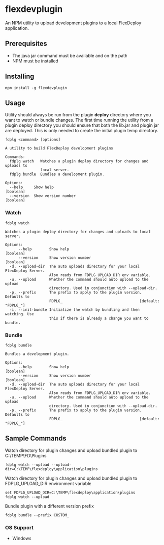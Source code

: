 # flexdevplugin
An NPM utility to upload development plugins to a local FlexDeploy application.

## Prerequisites
* The java jar command must be available and on the path
* NPM must be installed

## Installing
```
npm install -g flexdevplugin
```

## Usage
Utility should always be run from the plugin **deploy** directory where you want to watch or bundle changes.
The first time running the utility from a plugin deploy directory you should ensure that both the lib.jar and plugin jar are deployed. This is only needed to create the initial plugin temp directory.
```
fdplg <command> [options]

A utility to build FlexDeploy development plugins

Commands:
  fdplg watch   Watches a plugin deploy directory for changes and uploads to
                local server.
  fdplg bundle  Bundles a development plugin.

Options:
  --help     Show help                                                 [boolean]
  --version  Show version number                                       [boolean]
```
### Watch
```
fdplg watch

Watches a plugin deploy directory for changes and uploads to local server.

Options:
      --help        Show help                                          [boolean]
      --version     Show version number                                [boolean]
  -d, --upload-dir  The auto uploads directory for your local FlexDeploy Server.
                    Also reads from FDPLG_UPLOAD_DIR env variable.
  -u, --upload      Whether the command should auto upload to the upload
                    directory. Used in conjunction with --upload-dir.
  -p, --prefix      The prefix to apply to the plugin version. Defaults to
                    FDPLG_                                   [default: "FDPLG_"]
  -i, --init-bundle Initialize the watch by bundling and then watching. Use
                    this if there is already a change you want to bundle.
```
### Bundle
```
fdplg bundle

Bundles a development plugin.

Options:
      --help        Show help                                          [boolean]
      --version     Show version number                                [boolean]
  -d, --upload-dir  The auto uploads directory for your local FlexDeploy Server.
                    Also reads from FDPLG_UPLOAD_DIR env variable.
  -u, --upload      Whether the command should auto upload to the upload
                    directory. Used in conjunction with --upload-dir.
  -p, --prefix      The prefix to apply to the plugin version. Defaults to
                    FDPLG_                                   [default: "FDPLG_"]
```
## Sample Commands
Watch directory for plugin changes and upload bundled plugin to C:\TEMP\FD\Plugins
```
fdplg watch --upload --upload-dir=C:\TEMP\flexdeploy\application\plugins
```
Watch directory for plugin changes and upload bundled plugin to FDPLG_UPLOAD_DIR environment variable
```
set FDPLG_UPLOAD_DIR=C:\TEMP\flexdeploy\application\plugins
fdplg watch --upload
```
Bundle plugin with a different version prefix
```
fdplg bundle --prefix CUSTOM_
```
### OS Support
* Windows
